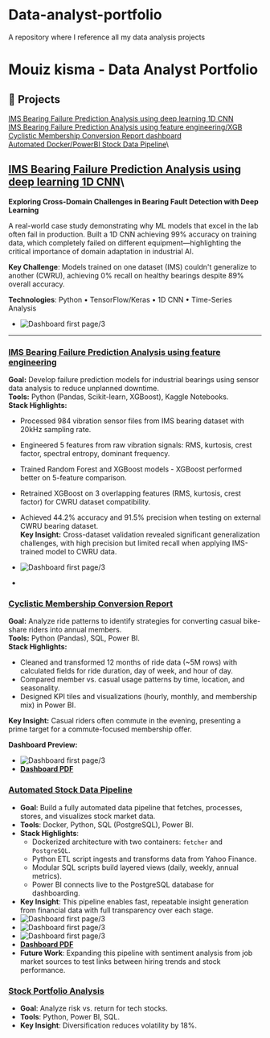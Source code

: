 # Data-analyst-portfolio
A repository where I reference all my data analysis projects
# Mouiz kisma - Data Analyst Portfolio  

## 📌 Projects
[IMS Bearing Failure Prediction Analysis using deep learning 1D CNN](<projects/Predictive project/IMS Bearing Failure Prediction Analysis using deep learning 1D CNN/README.md>)\
[IMS Bearing Failure Prediction Analysis using feature engineering/XGB](<projects/Predictive project/IMS Bearing Failure Prediction Analysis using feature engineering/README.md>)\
[Cyclistic Membership Conversion Report dashboard](<projects/Google Data case study/README.md>)\
[Automated Docker/PowerBI Stock Data Pipeline](projects/stock-pipeline/README.md)\
##
## [IMS Bearing Failure Prediction Analysis using deep learning 1D CNN](<projects/Predictive project/IMS Bearing Failure Prediction Analysis using deep learning 1D CNN>)\
**Exploring Cross-Domain Challenges in Bearing Fault Detection with Deep Learning**

A real-world case study demonstrating why ML models that excel in the lab often fail in production. Built a 1D CNN achieving 99% accuracy on training data, which completely failed on different equipment—highlighting the critical importance of domain adaptation in industrial AI.

**Key Challenge**: Models trained on one dataset (IMS) couldn't generalize to another (CWRU), achieving 0% recall on healthy bearings despite 89% overall accuracy.

**Technologies**: Python • TensorFlow/Keras • 1D CNN • Time-Series Analysis
- ![Dashboard first page/3](<projects/Predictive project/IMS Bearing Failure Prediction Analysis using deep learning 1D CNN/Output and results/bearing_failure_dashboard.png>)

---
### [IMS Bearing Failure Prediction Analysis using feature engineering](<projects/Predictive project/IMS Bearing Failure Prediction Analysis using feature engineering>)
**Goal:** Develop failure prediction models for industrial bearings using sensor data analysis to reduce unplanned downtime.  
**Tools:** Python (Pandas, Scikit-learn, XGBoost), Kaggle Notebooks.  
**Stack Highlights:**  
- Processed 984 vibration sensor files from IMS bearing dataset with 20kHz sampling rate.
- Engineered 5 features from raw vibration signals: RMS, kurtosis, crest factor, spectral entropy, dominant frequency.
- Trained Random Forest and XGBoost models - XGBoost performed better on 5-feature comparison.
- Retrained XGBoost on 3 overlapping features (RMS, kurtosis, crest factor) for CWRU dataset compatibility.
- Achieved 44.2% accuracy and 91.5% precision when testing on external CWRU bearing dataset.  
**Key Insight:** Cross-dataset validation revealed significant generalization challenges, with high precision but limited recall when applying IMS-trained model to CWRU data.

- ![Dashboard first page/3](<projects/Predictive project/IMS Bearing Failure Prediction Analysis using feature engineering/output/Model Performance Dashboard.png>)
- 
### [Cyclistic Membership Conversion Report](<projects/Google Data case study/README.md>)  
**Goal:** Analyze ride patterns to identify strategies for converting casual bike-share riders into annual members.  
**Tools:** Python (Pandas), SQL, Power BI.  
**Stack Highlights:**  
- Cleaned and transformed 12 months of ride data (~5M rows) with calculated fields for ride duration, day of week, and hour of day.  
- Compared member vs. casual usage patterns by time, location, and seasonality.  
- Designed KPI tiles and visualizations (hourly, monthly, and membership mix) in Power BI.  

**Key Insight:** Casual riders often commute in the evening, presenting a prime target for a commute-focused membership offer.

**Dashboard Preview:**  
- ![Dashboard first page/3](<projects/Google Data case study/Final_dashboard/dashboard_screenshot.png>)  
- **[Dashboard PDF](<projects/Google Data case study/Final_dashboard/Cyclistic Member vs Casual Riders Dashboard.pdf>)**

### [Automated Stock Data Pipeline](projects/stock-pipeline/README.md)

- **Goal**: Build a fully automated data pipeline that fetches, processes, stores, and visualizes stock market data.
- **Tools**: Docker, Python, SQL (PostgreSQL), Power BI.
- **Stack Highlights**:
  - Dockerized architecture with two containers: `fetcher` and `PostgreSQL`.
  - Python ETL script ingests and transforms data from Yahoo Finance.
  - Modular SQL scripts build layered views (daily, weekly, annual metrics).
  - Power BI connects live to the PostgreSQL database for dashboarding.
- **Key Insight**: This pipeline enables fast, repeatable insight generation from financial data with full transparency over each stage.
- ![Dashboard first page/3](projects/stock-pipeline/powerbi/svgviewer-png-output.png) 
- ![Dashboard first page/3](projects/stock-pipeline/powerbi/Stock_pipeline_page2.png) 
- ![Dashboard first page/3](projects/stock-pipeline/powerbi/Stock_pipeline_page1.png) 
- **[Dashboard PDF](projects/stock-pipeline/powerbi/stock_pipeline_dashboard.pdf)**
- **Future Work**: Expanding this pipeline with sentiment analysis from job market sources to test links between hiring trends and stock performance.

### [Stock Portfolio Analysis](projects/stock-analysis/README.md)  
- **Goal**: Analyze risk vs. return for tech stocks.  
- **Tools**: Python, Power BI, SQL.  
- **Key Insight**: Diversification reduces volatility by 18%.  
 


